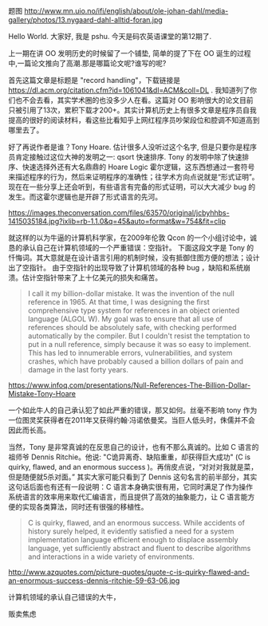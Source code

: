 
题图
http://www.mn.uio.no/ifi/english/about/ole-johan-dahl/media-gallery/photos/13.nygaard-dahl-alltid-foran.jpg


Hello World. 大家好, 我是 pshu. 今天是码农英语课堂的第12期了.


上一期在讲 OO 发明历史的时候留了一个铺垫, 简单的提了下在 OO 诞生的过程中,一篇论文推向了高潮.那是哪篇论文呢?谁写的呢?

首先这篇文章是标题是 "record handling"，下载链接是 https://dl.acm.org/citation.cfm?id=1061041&dl=ACM&coll=DL . 我知道列了你们也不会去看，其实学术圈的也没多少人在看。这篇对 OO 影响很大的论文目前只被引用了13次，累积下载才200+。其实计算机历史上有很多文章是程序员自我提高的很好的阅读材料，看这些比看知乎上网红程序员吵架段位和腔调不知道高到哪里去了。

好了再说作者是谁？Tony Hoare. 估计很多人没听过这个名字, 但是只要你是程序员肯定接触过这位大神的发明之一: qsort 快速排序. Tony 的发明中除了快速排序、快速选择外还有大名鼎鼎的 Hoare Logic 霍尔逻辑，这东西想通过一套符号来描述程序的行为，然后来证明程序的准确性；往学术方向点说就是“形式证明”。现在在一些分享上还会听到，有些语言有完备的形式证明，可以大大减少 bug 的发生。而这霍尔逻辑也是开辟了形式语言的先河。

https://images.theconversation.com/files/63570/original/jcbyhhbs-1415035184.jpg?ixlib=rb-1.1.0&q=45&auto=format&w=754&fit=clip

就这样的以为牛逼的计算机科学家，在2009年伦敦 Qcon 的一个小组讨论中，诚恳的承认自己在计算机领域的一个严重错误：空指针。 下面这段文字是 Tony 的忏悔词。其大意就是在设计语言引用的机制时候，没有抵御住图方便的想法；设计出了空指针。 由于空指针的出现导致了计算机领域的各种 bug ，缺陷和系统崩溃。估计空指针带来了上十亿美元的损失和痛苦。


>I call it my billion-dollar mistake. It was the invention of the null reference in 1965. At that time, I was designing the first comprehensive type system for references in an object oriented language (ALGOL W). My goal was to ensure that all use of references should be absolutely safe, with checking performed automatically by the compiler. But I couldn't resist the temptation to put in a null reference, simply because it was so easy to implement. This has led to innumerable errors, vulnerabilities, and system crashes, which have probably caused a billion dollars of pain and damage in the last forty years.


https://www.infoq.com/presentations/Null-References-The-Billion-Dollar-Mistake-Tony-Hoare

一个如此牛人的自己承认犯了如此严重的错误，那又如何。丝毫不影响 tony 作为一位图灵奖获得者在2011年又获得约翰·冯诺依曼奖。当巨人低头时，侏儒并不会因此而长高。

当然，Tony 是非常真诚的在反思自己的设计，也有不那么真诚的。比如 C 语言的祖师爷 Dennis Ritchie。他说: "C诡异离奇、缺陷重重，却获得巨大成功" (C is quirky, flawed, and an enormous success )。再俏皮点说，“对对对我就是菜，但是随便就5杀对面。” 其实大家可能只看到了 Dennis 这句名言的前半部分，其实这句话后面也有还有一段说明：C 语言本身确实很有用，它同时满足了作为操作系统语言的效率用来取代汇编语言，而且提供了高效的抽象能力，让 C 语言能方便的实现各类算法，同时还有很强的移植性。

>C is quirky, flawed, and an enormous success. While accidents of history surely helped, it evidently satisfied a need for a system implementation language efficient enough to displace assembly language, yet sufficiently abstract and fluent to describe algorithms and interactions in a wide variety of environments.

http://www.azquotes.com/picture-quotes/quote-c-is-quirky-flawed-and-an-enormous-success-dennis-ritchie-59-63-06.jpg


计算机领域的承认自己错误的大牛，

贩卖焦虑
